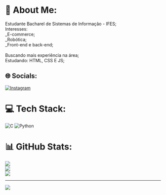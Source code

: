 # 💫 About Me:
Estudante Bacharel de Sistemas de Informação - IFES;<br>Interesses:<br>_E-commerce;<br>_Robótica;<br>_Front-end e back-end;<br><br>Buscando mais experiência na área;<br>Estudando: HTML, CSS E JS;<br>


## 🌐 Socials:
[![Instagram](https://img.shields.io/badge/Instagram-%23E4405F.svg?logo=Instagram&logoColor=white)](https://instagram.com/borge_s_) 

# 💻 Tech Stack:
![C](https://img.shields.io/badge/c-%2300599C.svg?style=for-the-badge&logo=c&logoColor=white) ![Python](https://img.shields.io/badge/python-3670A0?style=for-the-badge&logo=python&logoColor=ffdd54)
# 📊 GitHub Stats:
![](https://github-readme-stats.vercel.app/api?username=BorgesGh&theme=dark&hide_border=false&include_all_commits=true&count_private=false)<br/>
![](https://github-readme-streak-stats.herokuapp.com/?user=BorgesGh&theme=dark&hide_border=false)<br/>
![](https://github-readme-stats.vercel.app/api/top-langs/?username=BorgesGh&theme=dark&hide_border=false&include_all_commits=true&count_private=false&layout=compact)

---
[![](https://visitcount.itsvg.in/api?id=BorgesGh&icon=0&color=0)](https://visitcount.itsvg.in)

<!-- Proudly created with GPRM ( https://gprm.itsvg.in ) -->
